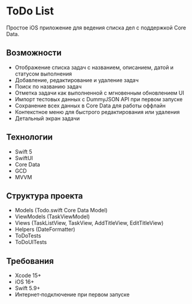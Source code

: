 # ToDo List
Простое iOS приложение для ведения списка дел с поддержкой Core Data.

## Возможности
- Отображение списка задач с названием, описанием, датой и статусом выполнения
- Добавление, редактирование и удаление задач
- Поиск по названию задач
- Отметка задачи как выполненной с мгновенным обновлением UI
- Импорт тестовых данных с DummyJSON API при первом запуске
- Сохранение всех данных в Core Data для работы оффлайн
- Контекстное меню для быстрого редактирования или удаления
- Детальный экран задачи

## Технологии
- Swift 5
- SwiftUI
- Core Data
- GCD
- MVVM

## Структура проекта
- Models (Todo.swift Core Data Model)
- ViewModels (TaskViewModel)
- Views (TaskListView, TaskView, AddTitleView, EditTitleView)
- Helpers (DateFormatter)
- ToDoTests
- ToDoUITests

## Требования
- Xcode 15+
- iOS 16+
- Swift 5.9+
- Интернет‑подключение при первом запуске
